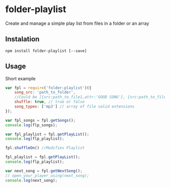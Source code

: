 # folder-playlist
Create and manage a simple play list from files in a folder or an array

## Instalation
```shell
npm install folder-playlist [--save]
```
## Usage
Short example

```js
var fpl = require('folder-playlist')({
    song_src: 'path_to_folder',
    //Could be [{src:path_to_file1,attr:'GOOD SONG'}, {src:path_to_file2, attr:'GREAT SONG'}]
    shuffle: true, // true or false
    song_types: ['mp3'] // array of file valid extensions
});

var fpl_songs = fpl.getSongs();
console.log(flp_songs);

var fpl_playlist = fpl.getPlayList();
console.log(flp_playlist);

fpl.shuffleOn() //Modifies Playlist

fpl_playlist = fpl.getPlayList();
console.log(flp_playlist);

var next_song = fpl.getNextSong();
// open_your_player_using(next_song);
console.log(next_song);

```
